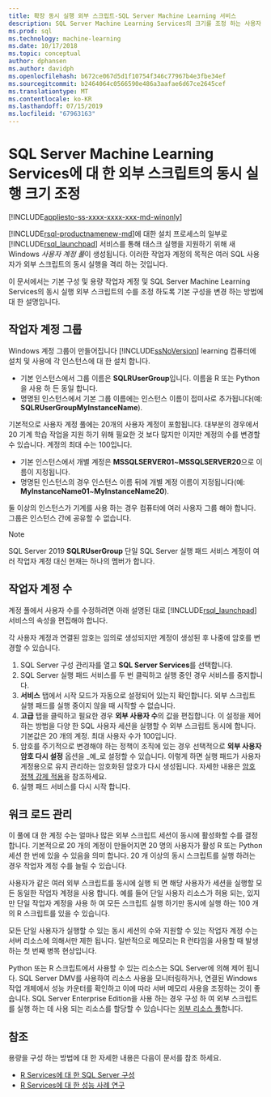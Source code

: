 ```yaml
---
title: 확장 동시 실행 외부 스크립트-SQL Server Machine Learning 서비스
description: SQL Server Machine Learning Services의 크기를 조정 하는 사용자 계정 풀에서 병렬 또는 동시 R 및 Python 스크립트 실행을 구성 합니다.
ms.prod: sql
ms.technology: machine-learning
ms.date: 10/17/2018
ms.topic: conceptual
author: dphansen
ms.author: davidph
ms.openlocfilehash: b672ce067d5d1f10754f346c77967b4e3fbe34ef
ms.sourcegitcommit: b2464064c0566590e486a3aafae6d67ce2645cef
ms.translationtype: MT
ms.contentlocale: ko-KR
ms.lasthandoff: 07/15/2019
ms.locfileid: "67963163"
---
```

# <a name="scale-concurrent-execution-of-external-scripts-in-sql-server-machine-learning-services"></a>SQL Server Machine Learning Services에 대 한 외부 스크립트의 동시 실행 크기 조정
[!INCLUDE[appliesto-ss-xxxx-xxxx-xxx-md-winonly](../../includes/appliesto-ss-xxxx-xxxx-xxx-md-winonly.md)]

[!INCLUDE[rsql-productnamenew-md](../../includes/rsql-productnamenew-md.md)]에 대한 설치 프로세스의 일부로 [!INCLUDE[rsql_launchpad](../../includes/rsql-launchpad-md.md)] 서비스를 통해 태스크 실행을 지원하기 위해 새 Windows *사용자 계정 풀*이 생성됩니다. 이러한 작업자 계정의 목적은 여러 SQL 사용자가 외부 스크립트의 동시 실행을 격리 하는 것입니다.

이 문서에서는 기본 구성 및 용량 작업자 계정 및 SQL Server Machine Learning Services의 동시 실행 외부 스크립트의 수를 조정 하도록 기본 구성을 변경 하는 방법에 대 한 설명입니다.

## <a name="worker-account-group"></a>작업자 계정 그룹

Windows 계정 그룹이 만들어집니다 [!INCLUDE[ssNoVersion](../../includes/ssnoversion-md.md)] learning 컴퓨터에 설치 및 사용에 각 인스턴스에 대 한 설치 합니다.

- 기본 인스턴스에서 그룹 이름은 **SQLRUserGroup**입니다. 이름을 R 또는 Python을 사용 하 든 동일 합니다.
- 명명된 인스턴스에서 기본 그룹 이름에는 인스턴스 이름이 접미사로 추가됩니다(예: **SQLRUserGroupMyInstanceName**).

기본적으로 사용자 계정 풀에는 20개의 사용자 계정이 포함됩니다. 대부분의 경우에서 20 기계 학습 작업을 지원 하기 위해 필요한 것 보다 많지만 이지만 계정의 수를 변경할 수 있습니다. 계정의 최대 수는 100입니다.

- 기본 인스턴스에서 개별 계정은 **MSSQLSERVER01**~**MSSQLSERVER20**으로 이름이 지정됩니다.
- 명명된 인스턴스의 경우 인스턴스 이름 뒤에 개별 계정 이름이 지정됩니다(예: **MyInstanceName01**~**MyInstanceName20**).

둘 이상의 인스턴스가 기계를 사용 하는 경우 컴퓨터에 여러 사용자 그룹 해야 합니다. 그룹은 인스턴스 간에 공유할 수 없습니다.

> [!Note]
> SQL Server 2019 **SQLRUserGroup** 단일 SQL Server 실행 패드 서비스 계정이 여러 작업자 계정 대신 현재는 하나의 멤버가 합니다.

<a name = "HowToChangeGroup"> </a>

## <a name="number-of-worker-accounts"></a>작업자 계정 수

계정 풀에서 사용자 수를 수정하려면 아래 설명된 대로 [!INCLUDE[rsql_launchpad](../../includes/rsql-launchpad-md.md)] 서비스의 속성을 편집해야 합니다.

각 사용자 계정과 연결된 암호는 임의로 생성되지만 계정이 생성된 후 나중에 암호를 변경할 수 있습니다.

1. SQL Server 구성 관리자를 열고 **SQL Server Services**를 선택합니다.
2. SQL Server 실행 패드 서비스를 두 번 클릭하고 실행 중인 경우 서비스를 중지합니다.
3.  **서비스** 탭에서 시작 모드가 자동으로 설정되어 있는지 확인합니다. 외부 스크립트 실행 패드를 실행 중이지 않을 때 시작할 수 없습니다.
4.  **고급** 탭을 클릭하고 필요한 경우 **외부 사용자 수**의 값을 편집합니다. 이 설정을 제어 하는 방법을 다양 한 SQL 사용자 세션을 실행할 수 외부 스크립트 동시에 합니다. 기본값은 20 개의 계정. 최대 사용자 수가 100입니다.
5. 암호를 주기적으로 변경해야 하는 정책이 조직에 있는 경우 선택적으로 **외부 사용자 암호 다시 설정** 옵션을 _예_로 설정할 수 있습니다. 이렇게 하면 실행 패드가 사용자 계정용으로 유지 관리하는 암호화된 암호가 다시 생성됩니다. 자세한 내용은 [암호 정책 강제 적용](../security/sql-server-launchpad-service-account.md#bkmk_EnforcePolicy)을 참조하세요.
6.  실행 패드 서비스를 다시 시작 합니다.

## <a name="managing-workloads"></a>워크 로드 관리

이 풀에 대 한 계정 수는 얼마나 많은 외부 스크립트 세션이 동시에 활성화할 수를 결정 합니다.  기본적으로 20 개의 계정이 만들어지면 20 명의 사용자가 활성 R 또는 Python 세션 한 번에 있을 수 있음을 의미 합니다. 20 개 이상의 동시 스크립트를 실행 하려는 경우 작업자 계정 수를 늘릴 수 있습니다.

사용자가 같은 여러 외부 스크립트를 동시에 실행 되 면 해당 사용자가 세션을 실행할 모든 동일한 작업자 계정을 사용 합니다. 예를 들어 단일 사용자 리소스가 허용 되는, 있지만 단일 작업자 계정을 사용 하 여 모든 스크립트 실행 하기만 동시에 실행 하는 100 개의 R 스크립트를 있을 수 있습니다.

모든 단일 사용자가 실행할 수 있는 동시 세션의 수와 지원할 수 있는 작업자 계정 수는 서버 리소스에 의해서만 제한 됩니다. 일반적으로 메모리는 R 런타임을 사용할 때 발생하는 첫 번째 병목 현상입니다.

Python 또는 R 스크립트에서 사용할 수 있는 리소스는 SQL Server에 의해 제어 됩니다. SQL Server DMV를 사용하여 리소스 사용을 모니터링하거나, 연결된 Windows 작업 개체에서 성능 카운터를 확인하고 이에 따라 서버 메모리 사용을 조정하는 것이 좋습니다. SQL Server Enterprise Edition을 사용 하는 경우 구성 하 여 외부 스크립트를 실행 하는 데 사용 되는 리소스를 할당할 수 있습니다는 [외부 리소스 풀](how-to-create-a-resource-pool.md)합니다.

## <a name="see-also"></a>참조

용량을 구성 하는 방법에 대 한 자세한 내용은 다음이 문서를 참조 하세요.

- [R Services에 대 한 SQL Server 구성](../../advanced-analytics/r/sql-server-configuration-r-services.md)
- [R Services에 대 한 성능 사례 연구](../../advanced-analytics/r/performance-case-study-r-services.md)